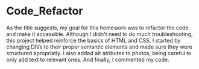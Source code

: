 # Code_Refactor
As the title suggests, my goal for this homework was to refactor the code and make it accessible. Although I didn't need to do much troubleshooting, this project helped reinforce the basics of HTML and CSS. I started by changing DIVs to their proper semantic elements and made sure they were structured apropriatly. 
I also added alt atributes to photos, being careful to only add text to relevant ones. And finally, I commented my code.




